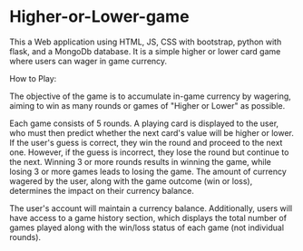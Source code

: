# Higher-or-Lower-game
This a Web application using HTML, JS, CSS with bootstrap, python with flask, and a MongoDb database. It is a simple higher or lower card game where users can wager in game currency.

How to Play:

The objective of the game is to accumulate in-game currency by wagering, aiming to win as many rounds or games of "Higher or Lower" as possible.

Each game consists of 5 rounds. A playing card is displayed to the user, who must then predict whether the next card's value will be higher or lower. If the user's guess is correct, they win the round and proceed to the next one. However, if the guess is incorrect, they lose the round but continue to the next. Winning 3 or more rounds results in winning the game, while losing 3 or more games leads to losing the game. The amount of currency wagered by the user, along with the game outcome (win or loss), determines the impact on their currency balance.

The user's account will maintain a currency balance. Additionally, users will have access to a game history section, which displays the total number of games played along with the win/loss status of each game (not individual rounds).






